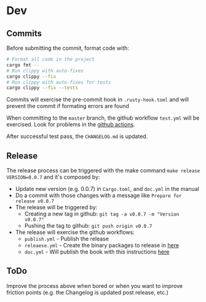 # Dev

## Commits

Before submitting the commit, format code with:

```sh
# Format all code in the project
cargo fmt --
# Run clippy with auto-fixes
cargo clippy --fix
# Run clippy with auto-fixes for tests
cargo clippy --fix --tests
```

Commits will exercise the pre-commit hook in `.rusty-hook.toml` and will prevent the commit if formating errors are found

When committing to the `master` branch, the github workflow `test.yml` will be exercised. Look for problems in the [github actions](https://github.com/francisco-perez-sorrosal/mdbook-bib/actions).

After successful test pass, the `CHANGELOG.md` is updated.

## Release

The release process can be triggered with the make command `make release VERSION=0.0.7` and it's composed by:

- Update new version (e.g. 0.0.7) in `Cargo.toml`, and `doc.yml` in the manual
- Do a commit with those changes with a message like `Prepare for release v0.0.7`
- The release will be triggered by:
  - Creating a new tag in github: `git tag -a v0.0.7 -m "Version v0.0.7"`
  - Pushing the tag to github: `git push origin v0.0.7`
- The release will exercise the github workflows:
  - `publish.yml` - Publish the release
  - `releaese.yml` - Create the binary packages to release in [here](https://github.com/francisco-perez-sorrosal/mdbook-bib/releases)
  - `doc.yml`  - Will publish the book with this instructions [here](https://francisco-perez-sorrosal.github.io/mdbook-bib/)

## ToDo
Improve the process above when bored or when you want to improve friction points (e.g. the Changelog is updated post release, etc.)
